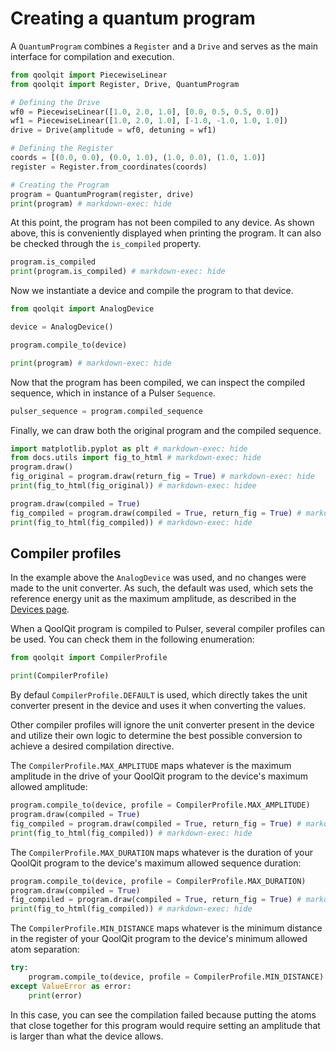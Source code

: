 # Creating a quantum program

A `QuantumProgram` combines a `Register` and a `Drive` and serves as the main interface for compilation and execution.

```python exec="on" source="material-block" result="json" session="drives"
from qoolqit import PiecewiseLinear
from qoolqit import Register, Drive, QuantumProgram

# Defining the Drive
wf0 = PiecewiseLinear([1.0, 2.0, 1.0], [0.0, 0.5, 0.5, 0.0])
wf1 = PiecewiseLinear([1.0, 2.0, 1.0], [-1.0, -1.0, 1.0, 1.0])
drive = Drive(amplitude = wf0, detuning = wf1)

# Defining the Register
coords = [(0.0, 0.0), (0.0, 1.0), (1.0, 0.0), (1.0, 1.0)]
register = Register.from_coordinates(coords)

# Creating the Program
program = QuantumProgram(register, drive)
print(program) # markdown-exec: hide
```

At this point, the program has not been compiled to any device. As shown above, this is conveniently displayed
when printing the program. It can also be checked through the `is_compiled` property.

```python exec="on" source="material-block" result="json" session="drives"
program.is_compiled
print(program.is_compiled) # markdown-exec: hide
```

Now we instantiate a device and compile the program to that device.

```python exec="on" source="material-block" result="json" session="drives"
from qoolqit import AnalogDevice

device = AnalogDevice()

program.compile_to(device)

print(program) # markdown-exec: hide
```

Now that the program has been compiled, we can inspect the compiled sequence, which in instance of a Pulser `Sequence`.

```python exec="on" source="material-block" html="1" session="drives"
pulser_sequence = program.compiled_sequence
```

Finally, we can draw both the original program and the compiled sequence.

```python exec="on" source="material-block" html="1" session="drives"
import matplotlib.pyplot as plt # markdown-exec: hide
from docs.utils import fig_to_html # markdown-exec: hide
program.draw()
fig_original = program.draw(return_fig = True) # markdown-exec: hide
print(fig_to_html(fig_original)) # markdown-exec: hidee
```

```python exec="on" source="material-block" html="1" session="drives"
program.draw(compiled = True)
fig_compiled = program.draw(compiled = True, return_fig = True) # markdown-exec: hide
print(fig_to_html(fig_compiled)) # markdown-exec: hide
```

## Compiler profiles

In the example above the `AnalogDevice` was used, and no changes were made to the unit converter. As such, the default was used, which sets the reference energy unit as the maximum amplitude, as described in the [Devices page](devices.md).

When a QoolQit program is compiled to Pulser, several compiler profiles can be used. You can check them in the following enumeration:

```python exec="on" source="material-block" result="json" session="drives"
from qoolqit import CompilerProfile

print(CompilerProfile)
```

By defaul `CompilerProfile.DEFAULT` is used, which directly takes the unit converter present in the device and uses it when converting the values.

Other compiler profiles will ignore the unit converter present in the device and utilize their own logic to determine the best possible conversion to achieve a desired compilation directive.

The `CompilerProfile.MAX_AMPLITUDE` maps whatever is the maximum amplitude in the drive of your QoolQit program to the device's maximum allowed amplitude:
```python exec="on" source="material-block" html="1" session="drives"
program.compile_to(device, profile = CompilerProfile.MAX_AMPLITUDE)
program.draw(compiled = True)
fig_compiled = program.draw(compiled = True, return_fig = True) # markdown-exec: hide
print(fig_to_html(fig_compiled)) # markdown-exec: hide
```

The `CompilerProfile.MAX_DURATION` maps whatever is the duration of your QoolQit program to the device's maximum allowed sequence duration:
```python exec="on" source="material-block" html="1" session="drives"
program.compile_to(device, profile = CompilerProfile.MAX_DURATION)
program.draw(compiled = True)
fig_compiled = program.draw(compiled = True, return_fig = True) # markdown-exec: hide
print(fig_to_html(fig_compiled)) # markdown-exec: hide
```

The `CompilerProfile.MIN_DISTANCE` maps whatever is the minimum distance in the register of your QoolQit program to the device's minimum allowed atom separation:
```python exec="on" source="material-block" result="json" session="drives"
try:
    program.compile_to(device, profile = CompilerProfile.MIN_DISTANCE)
except ValueError as error:
    print(error)
```

In this case, you can see the compilation failed because putting the atoms that close together for this program would require setting an amplitude that is larger than what the device allows.
